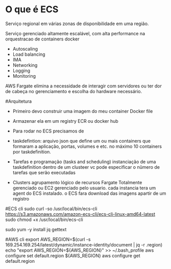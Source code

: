 # O que é ECS
Serviço regional em várias zonas de disponibilidade em uma região.

Serviço gerenciado altamente escalável, com alta performance na orquestracao
de containers docker
- Autoscaling
- Load balancing
- IMA
- Networking
- Logging
- Monitoring


AWS Fargate elimina a necessidade de interagir com servidores ou ter dor de cabeça
no gerenciamento e escolha do hardware necessário.

#Arquitetura

- Primeiro devo construir uma imagem do meu container
 Docker file
- Armazenar ela em um registry ECR ou docker hub

- Para rodar no ECS precisamos de 
- taskdefintion:
	arquivo json que define um ou mais containers que formaram
	a aplicação, portas, volumes e etc.
	no máximo 10 containers por taskdefinition.
- Tarefas e programação (tasks and scheduling)
	instanciação de uma taskdefinition dentro de um clusteer
	vc pode especificar o nũmero de tarefas que serão executadas
- Clusters
	agrupamento lógico de recursos Fargate Totalmente gerenciado ou EC2 
	gerenciado pelo usuario.
	cada instancia tera um agent do ECS instalado.
	o ECS fara download das imagens apartir de um registro



#ECS cli
sudo curl -so /usr/local/bin/ecs-cli https://s3.amazonaws.com/amazon-ecs-cli/ecs-cli-linux-amd64-latest
sudo chmod +x /usr/local/bin/ecs-cli

sudo yum -y install jq gettext

#AWS cli
export AWS_REGION=$(curl -s 169.254.169.254/latest/dynamic/instance-identity/document | jq -r .region)
echo "export AWS_REGION=${AWS_REGION}" >> ~/.bash_profile
aws configure set default.region ${AWS_REGION}
aws configure get default.region


